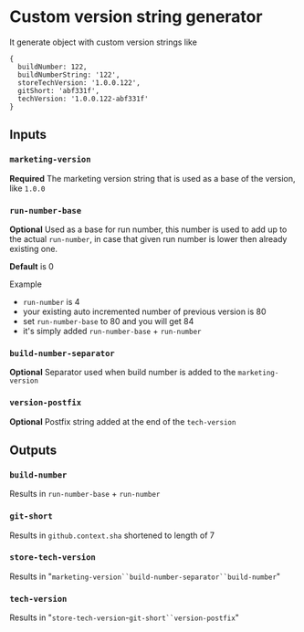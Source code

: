 # Custom version string generator

It generate object with custom version strings like

```
{
  buildNumber: 122,
  buildNumberString: '122',
  storeTechVersion: '1.0.0.122',
  gitShort: 'abf331f',
  techVersion: '1.0.0.122-abf331f'
}
```

## Inputs

### `marketing-version`

**Required** The marketing version string that is used as a base of the version, like `1.0.0`

### `run-number-base`

**Optional** Used as a base for run number, this number is used to add up to the actual `run-number`, in case that given run number is lower then already existing one.

**Default** is 0

Example

- `run-number` is 4
- your existing auto incremented number of previous version is 80
- set `run-number-base` to 80 and you will get 84
- it's simply added `run-number-base` + `run-number`

### `build-number-separator`

**Optional** Separator used when build number is added to the `marketing-version`

### `version-postfix`

**Optional** Postfix string added at the end of the `tech-version`

## Outputs

### `build-number`

Results in `run-number-base` + `run-number`

### `git-short`

Results in `github.context.sha` shortened to length of 7

### `store-tech-version`

Results in "`marketing-version``build-number-separator``build-number`"

### `tech-version`

Results in "`store-tech-version`-`git-short``version-postfix`"